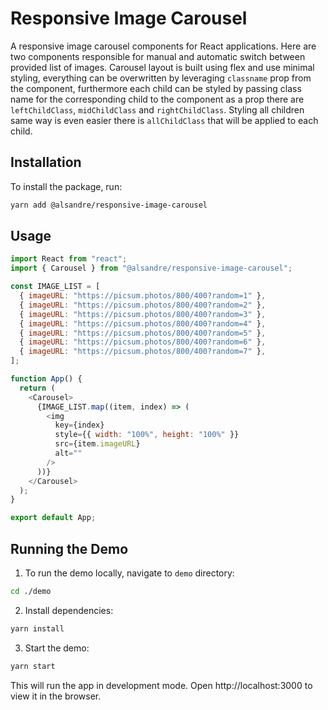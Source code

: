 # Responsive Image Carousel

A responsive image carousel components for React applications. Here are two components responsible for manual and automatic switch between provided list of images. Carousel layout is built using flex and use minimal styling, everything can be overwritten by leveraging `classname` prop from the component, furthermore each child can be styled by passing class name for the corresponding child to the component as a prop there are `leftChildClass`, `midChildClass` and `rightChildClass`. Styling all children same way is even easier there is `allChildClass` that will be applied to each child. 

## Installation

To install the package, run:

```bash
yarn add @alsandre/responsive-image-carousel
```

## Usage

```js
import React from "react";
import { Carousel } from "@alsandre/responsive-image-carousel";

const IMAGE_LIST = [
  { imageURL: "https://picsum.photos/800/400?random=1" },
  { imageURL: "https://picsum.photos/800/400?random=2" },
  { imageURL: "https://picsum.photos/800/400?random=3" },
  { imageURL: "https://picsum.photos/800/400?random=4" },
  { imageURL: "https://picsum.photos/800/400?random=5" },
  { imageURL: "https://picsum.photos/800/400?random=6" },
  { imageURL: "https://picsum.photos/800/400?random=7" },
];

function App() {
  return (
    <Carousel>
      {IMAGE_LIST.map((item, index) => (
        <img
          key={index}
          style={{ width: "100%", height: "100%" }}
          src={item.imageURL}
          alt=""
        />
      ))}
    </Carousel>
  );
}

export default App;
```

## Running the Demo

1. To run the demo locally, navigate to `demo` directory:

```bash
cd ./demo
```

2. Install dependencies:

```bash
yarn install
```

3. Start the demo:

```bash
yarn start
```

This will run the app in development mode. Open http://localhost:3000 to view it in the browser.